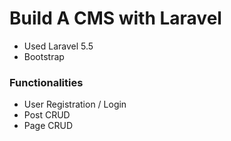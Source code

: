 # Build A CMS with Laravel #

* Used Laravel 5.5
* Bootstrap

### Functionalities ###

* User Registration / Login
* Post CRUD
* Page CRUD
